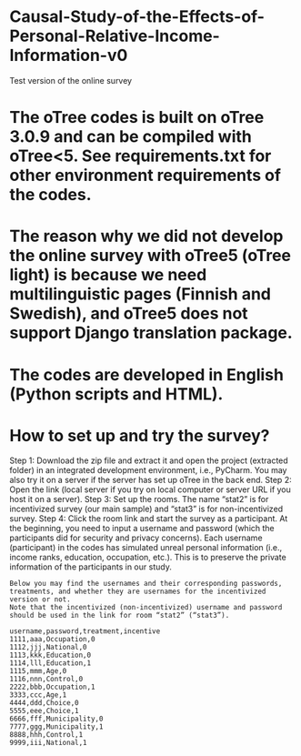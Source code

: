 # Causal-Study-of-the-Effects-of-Personal-Relative-Income-Information-v0
Test version of the online survey
# The oTree codes is built on oTree 3.0.9 and can be compiled with oTree<5. See requirements.txt for other environment requirements of the codes.

# The reason why we did not develop the online survey with oTree5 (oTree light) is because we need multilinguistic pages (Finnish and Swedish), and oTree5 does not support Django translation package.

# The codes are developed in English (Python scripts and HTML).

# How to set up and try the survey?
Step 1: Download the zip file and extract it and open the project (extracted folder) in an integrated development environment, i.e., PyCharm. 
	You may also try it on a server if the server has set up oTree in the back end.
Step 2: Open the link (local server if you try on local computer or server URL if you host it on a server).
Step 3: Set up the rooms. 
	The name “stat2” is for incentivized survey (our main sample) and “stat3” is for non-incentivized survey.
Step 4: Click the room link and start the survey as a participant. 
	At the beginning, you need to input a username and password (which the participants did for security and privacy concerns). 
	Each username (participant) in the codes has simulated unreal personal information (i.e., income ranks, education, occupation, etc.). 
	This is to preserve the private information of the participants in our study. 
	
	Below you may find the usernames and their corresponding passwords, treatments, and whether they are usernames for the incentivized version or not. 
	Note that the incentivized (non-incentivized) username and password should be used in the link for room “stat2” (“stat3”).

	username,password,treatment,incentive
	1111,aaa,Occupation,0
	1112,jjj,National,0
	1113,kkk,Education,0
	1114,lll,Education,1
	1115,mmm,Age,0
	1116,nnn,Control,0
	2222,bbb,Occupation,1
	3333,ccc,Age,1
	4444,ddd,Choice,0
	5555,eee,Choice,1
	6666,fff,Municipality,0
	7777,ggg,Municipality,1
	8888,hhh,Control,1
	9999,iii,National,1
